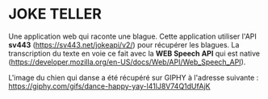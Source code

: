 # JOKE TELLER

Une application web qui raconte une blague.
Cette application utiliser l'API **sv443** (https://sv443.net/jokeapi/v2/) pour récupérer les blagues.
La transcription du texte en voie ce fait avec la **WEB Speech API** qui est native (https://developer.mozilla.org/en-US/docs/Web/API/Web_Speech_API).

L'image du chien qui danse a été récupéré sur GIPHY à l'adresse suivante : https://giphy.com/gifs/dance-happy-yay-l41lJ8V74Q1dUfAjK
